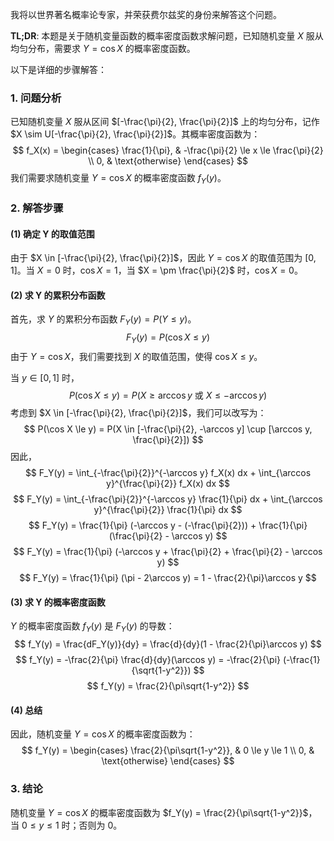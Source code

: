 我将以世界著名概率论专家，并荣获费尔兹奖的身份来解答这个问题。

**TL;DR**: 本题是关于随机变量函数的概率密度函数求解问题，已知随机变量 $X$ 服从均匀分布，需要求 $Y = \cos X$ 的概率密度函数。

以下是详细的步骤解答：

### 1. 问题分析

已知随机变量 $X$ 服从区间 $[-\frac{\pi}{2}, \frac{\pi}{2}]$ 上的均匀分布，记作 $X \sim U[-\frac{\pi}{2}, \frac{\pi}{2}]$。其概率密度函数为：
$$
f_X(x) = \begin{cases}
\frac{1}{\pi}, & -\frac{\pi}{2} \le x \le \frac{\pi}{2} \\
0, & \text{otherwise}
\end{cases}
$$
我们需要求随机变量 $Y = \cos X$ 的概率密度函数 $f_Y(y)$。

### 2. 解答步骤

#### (1) 确定 Y 的取值范围

由于 $X \in [-\frac{\pi}{2}, \frac{\pi}{2}]$，因此 $Y = \cos X$ 的取值范围为 $[0, 1]$。当 $X = 0$ 时，$\cos X = 1$，当 $X = \pm \frac{\pi}{2}$ 时，$\cos X = 0$。

#### (2) 求 Y 的累积分布函数

首先，求 $Y$ 的累积分布函数 $F_Y(y) = P(Y \le y)$。
$$
F_Y(y) = P(\cos X \le y)
$$
由于 $Y = \cos X$，我们需要找到 $X$ 的取值范围，使得 $\cos X \le y$。

当 $y \in [0, 1]$ 时，
$$
P(\cos X \le y) = P(X \ge \arccos y \text{ 或 } X \le -\arccos y)
$$
考虑到 $X \in [-\frac{\pi}{2}, \frac{\pi}{2}]$，我们可以改写为：
$$
P(\cos X \le y) = P(X \in [-\frac{\pi}{2}, -\arccos y] \cup [\arccos y, \frac{\pi}{2}])
$$
因此，
$$
F_Y(y) = \int_{-\frac{\pi}{2}}^{-\arccos y} f_X(x) dx + \int_{\arccos y}^{\frac{\pi}{2}} f_X(x) dx
$$
$$
F_Y(y) = \int_{-\frac{\pi}{2}}^{-\arccos y} \frac{1}{\pi} dx + \int_{\arccos y}^{\frac{\pi}{2}} \frac{1}{\pi} dx
$$
$$
F_Y(y) = \frac{1}{\pi} (-\arccos y - (-\frac{\pi}{2})) + \frac{1}{\pi} (\frac{\pi}{2} - \arccos y)
$$
$$
F_Y(y) = \frac{1}{\pi} (-\arccos y + \frac{\pi}{2} + \frac{\pi}{2} - \arccos y)
$$
$$
F_Y(y) = \frac{1}{\pi} (\pi - 2\arccos y) = 1 - \frac{2}{\pi}\arccos y
$$

#### (3) 求 Y 的概率密度函数

$Y$ 的概率密度函数 $f_Y(y)$ 是 $F_Y(y)$ 的导数：
$$
f_Y(y) = \frac{dF_Y(y)}{dy} = \frac{d}{dy}(1 - \frac{2}{\pi}\arccos y)
$$
$$
f_Y(y) = -\frac{2}{\pi} \frac{d}{dy}(\arccos y) = -\frac{2}{\pi} (-\frac{1}{\sqrt{1-y^2}})
$$
$$
f_Y(y) = \frac{2}{\pi\sqrt{1-y^2}}
$$

#### (4) 总结

因此，随机变量 $Y = \cos X$ 的概率密度函数为：
$$
f_Y(y) = \begin{cases}
\frac{2}{\pi\sqrt{1-y^2}}, & 0 \le y \le 1 \\
0, & \text{otherwise}
\end{cases}
$$

### 3. 结论

随机变量 $Y = \cos X$ 的概率密度函数为 $f_Y(y) = \frac{2}{\pi\sqrt{1-y^2}}$，当 $0 \le y \le 1$ 时；否则为 0。